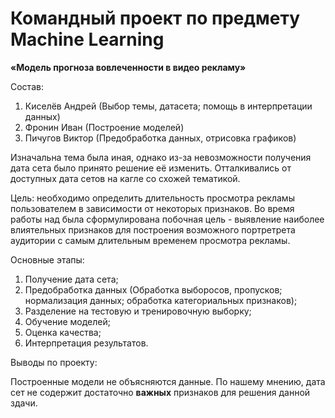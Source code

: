 # Командный проект по предмету Machine Learning
**«Модель прогноза вовлеченности в видео рекламу»**

Состав:
1) Киселёв Андрей (Выбор темы, датасета; помощь в интерпретации данных) 
2) Фронин Иван (Построение моделей)
3) Пичугов Виктор (Предобработка данных, отрисовка графиков)

Изначальна тема была иная, однако из-за невозможности получения дата сета было принято решение её изменить. Отталкивались от доступных дата сетов на кагле со схожей тематикой.

Цель: необходимо определить длительность просмотра рекламы пользователем в зависимости от некоторых признаков. 
Во время работы над была сформулирована побочная цель - выявление наиболее влиятельных признаков для построения возможного портретрета аудитории с самым длительным временем просмотра рекламы.


Основные этапы: 
1) Получение дата сета;
2) Предобработка данных (Обработка выборосов, пропусков; нормализация данных; обработка категориальных признаков);
3) Разделение на тестовую и тренировочную выборку;
4) Обучение моделей;
5) Оценка качества;
6) Интерпретация результатов.

Выводы по проекту:

Построенные модели не объясняются данные. По нашему мнению, дата сет не содержит достаточно **важных** признаков для решения данной здачи.

